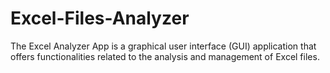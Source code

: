 # Excel-Files-Analyzer
 The Excel Analyzer App is a graphical user interface (GUI) application that offers functionalities related to the analysis and management of Excel files.
